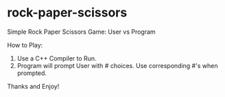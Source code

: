 # rock-paper-scissors
Simple Rock Paper Scissors Game: User vs Program

How to Play:
1. Use a C++ Compiler to Run.
2. Program will prompt User with # choices. Use corresponding #'s when prompted.


Thanks and Enjoy!
